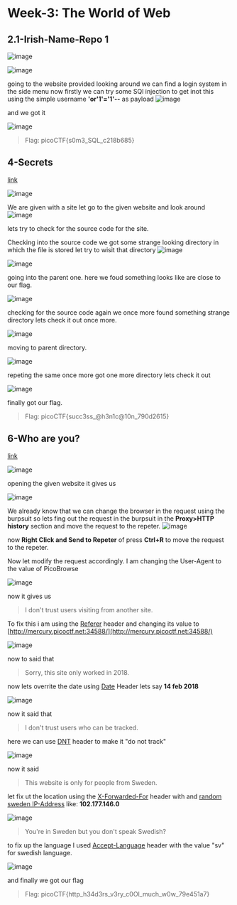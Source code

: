 # Week-3: The World of Web

## 2.1-Irish-Name-Repo 1
![image](https://github.com/nikunjagarwal17/CSOC-IITBHU/assets/144536875/78ba1fb6-4bfe-49ae-8cbb-023683fbefa2)

![image](https://github.com/nikunjagarwal17/CSOC-IITBHU/assets/144536875/c5cd368e-d3f7-40e3-a0d0-9468e2185572)

going to the website provided looking around we can find a login system in the side menu now firstly we can try some SQl injection to get inot this using the simple username **'or'1'='1'--** as payload
![image](https://github.com/nikunjagarwal17/CSOC-IITBHU/assets/144536875/4caa93f4-7015-45d8-964d-bfc54ac6c832)

and we got it 

![image](https://github.com/nikunjagarwal17/CSOC-IITBHU/assets/144536875/35bab7aa-0664-4dd9-afd8-0a594448306a)

> Flag: picoCTF{s0m3_SQL_c218b685}




## 4-Secrets
[link](https://play.picoctf.org/practice/challenge/296?page=1&search=secrets)

![image](https://github.com/nikunjagarwal17/CSOC-IITBHU/assets/144536875/644c17c7-9178-482b-a37e-71ec67e6863b)

We are given with a site let go to the given website and look around 
![image](https://github.com/nikunjagarwal17/CSOC-IITBHU/assets/144536875/f8f4b4be-1498-4692-a77e-5c2ca1c85e07)

lets try to check for the source code for the site.

Checking into the source code we got some strange looking directory in which the file is stored let try to wisit that directory
![image](https://github.com/nikunjagarwal17/CSOC-IITBHU/assets/144536875/182a553d-e012-4afd-b34a-a6ad598f09d9)

![image](https://github.com/nikunjagarwal17/CSOC-IITBHU/assets/144536875/09dca6cb-726a-44cc-816a-1ae32e183016)

going into the parent one. here we foud something looks like are close to our flag.

![image](https://github.com/nikunjagarwal17/CSOC-IITBHU/assets/144536875/cd295223-cd9f-4dbf-ba00-8eddcbf4a88c)

checking for the source code again we once more found something strange directory lets check it out once more.

![image](https://github.com/nikunjagarwal17/CSOC-IITBHU/assets/144536875/fb9ce079-fe6d-4f3b-b2dd-85f923212da9)

moving to parent directory.

![image](https://github.com/nikunjagarwal17/CSOC-IITBHU/assets/144536875/f6b74d24-0331-4ac3-86a0-b2b30e41a042)

repeting the same once more got one more directory lets check it out

![image](https://github.com/nikunjagarwal17/CSOC-IITBHU/assets/144536875/218684ee-1144-48d5-8faa-26506d5b68bf)

finally got our flag.

> Flag: picoCTF{succ3ss_@h3n1c@10n_790d2615}

## 6-Who are you?
[link](https://play.picoctf.org/practice/challenge/142)

![image](https://github.com/nikunjagarwal17/CSOC-IITBHU/assets/144536875/29ed070b-6877-422c-a61b-bd72dad85506)

opening the given website it gives us 

![image](https://github.com/nikunjagarwal17/CSOC-IITBHU/assets/144536875/bda70e02-25f0-48eb-acbd-95ee0e4e6ba1)

We already know that we can change the browser in the request using the burpsuit so lets fing out the request in the burpsuit in the **Proxy>HTTP history** section and move the request to the repeter.
![image](https://github.com/nikunjagarwal17/CSOC-IITBHU/assets/144536875/ce2dff32-5258-4723-84da-cb2196f5c2ca)

now **Right Click and Send to Repeter** of press **Ctrl+R** to move the request to the repeter.

Now let modify the request accordingly. I am changing the User-Agent to the value of PicoBrowse

![image](https://github.com/nikunjagarwal17/CSOC-IITBHU/assets/144536875/a4c25a12-9e68-4fa3-a9eb-0e48c2913cf4)

now it gives us 
> I don't trust users visiting from another site.

To fix this i am using the [Referer](https://developer.mozilla.org/en-US/docs/Web/HTTP/Headers/Referer) header and changing its value to [http://mercury.picoctf.net:34588/](http://mercury.picoctf.net:34588/) 

![image](https://github.com/nikunjagarwal17/CSOC-IITBHU/assets/144536875/6b3e9728-a1e2-411b-ab63-b15c6894c04b)

now to said that 
> Sorry, this site only worked in 2018.

now lets overrite the date using [Date](https://developer.mozilla.org/en-US/docs/Web/HTTP/Headers/Date) Header lets say **14 feb 2018**

![image](https://github.com/nikunjagarwal17/CSOC-IITBHU/assets/144536875/1cb9632b-4d67-4b60-949a-6e0be00e8aff)


now it said that 
> I don't trust users who can be tracked.

here we can use [DNT](https://developer.mozilla.org/en-US/docs/Web/HTTP/Headers/DNT) header to make it "do not track"

![image](https://github.com/nikunjagarwal17/CSOC-IITBHU/assets/144536875/a085be1b-a8c8-493b-bd66-963bec7a38e8)

now it said 
> This website is only for people from Sweden.

let fix ut the location using the [X-Forwarded-For](https://developer.mozilla.org/en-US/docs/Web/HTTP/Headers/X-Forwarded-For) header with and [random sweden IP-Address](https://lite.ip2location.com/sweden-ip-address-ranges) like: **102.177.146.0** 

![image](https://github.com/nikunjagarwal17/CSOC-IITBHU/assets/144536875/b7ec4915-7de0-410d-bbe6-b25cd4c7396f)

> You're in Sweden but you don't speak Swedish?

to fix up the language I used [Accept-Language](https://developer.mozilla.org/en-US/docs/Web/HTTP/Headers/Accept-Language) header with the value "sv" for swedish language.


![image](https://github.com/nikunjagarwal17/CSOC-IITBHU/assets/144536875/148f505f-0e21-40ac-bf1b-c40070f7fb86)

and finally we got our flag

>Flag: picoCTF{http_h34d3rs_v3ry_c0Ol_much_w0w_79e451a7}






























